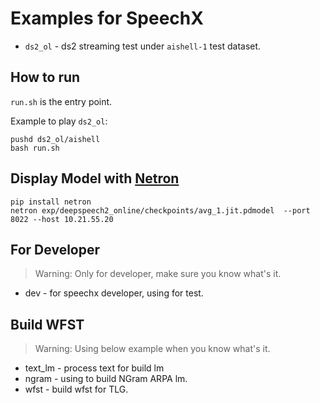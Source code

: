 # Examples for SpeechX

* `ds2_ol` - ds2 streaming test under `aishell-1` test dataset. 

## How to run  

`run.sh` is the entry point.

Example to play `ds2_ol`:

```
pushd ds2_ol/aishell
bash run.sh
```

## Display Model with [Netron](https://github.com/lutzroeder/netron)  

```
pip install netron
netron exp/deepspeech2_online/checkpoints/avg_1.jit.pdmodel  --port 8022 --host 10.21.55.20
```

## For Developer  

> Warning: Only for developer, make sure you know what's it.

* dev - for speechx developer, using for test.

## Build WFST  

> Warning: Using below example when you know what's it.

* text_lm - process text for build lm
* ngram - using to build NGram ARPA lm.
* wfst - build wfst for TLG.
